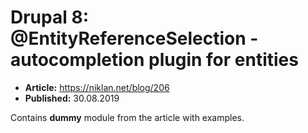 # Drupal 8: @EntityReferenceSelection - autocompletion plugin for entities

  - **Article:** <https://niklan.net/blog/206>
  - **Published:** 30.08.2019

Contains **dummy** module from the article with examples.
